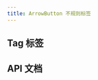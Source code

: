 ```yaml
---
title: ArrowButton 不规则标签
---
```


## Tag 标签

<code src="../../demo/ArrowButton"></code>

## API 文档

<!-- |  参数  |  说明  |  类型  |  默认值  |
|  ---   |  ---  |  ---  |  ---  |
|  closable  |  是否可关闭  |  bool  |  false  |
|  onClose  |  标签关闭时的回调  |  func  |   |
|  color  |  标签的颜色,不设置则为默认颜色  |  string  |  '#fafafa'  | -->

